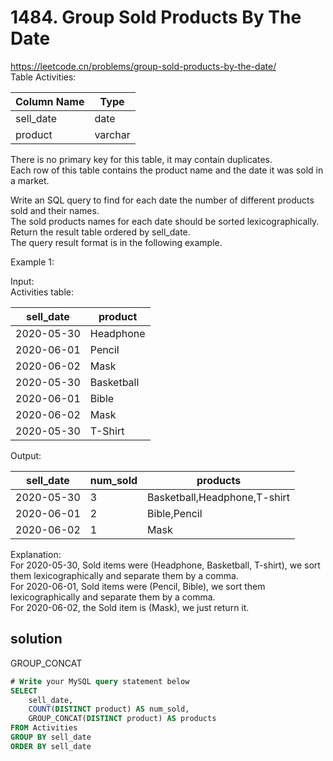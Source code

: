# 1484. Group Sold Products By The Date
https://leetcode.cn/problems/group-sold-products-by-the-date/      
Table Activities:  


| Column Name | Type    |
|-------------|---------|
| sell_date   | date    |
| product     | varchar |

There is no primary key for this table, it may contain duplicates.   
Each row of this table contains the product name and the date it was sold in a market.   
  
Write an SQL query to find for each date the number of different products sold and their names.   
The sold products names for each date should be sorted lexicographically.   
Return the result table ordered by sell_date.   
The query result format is in the following example.   

Example 1:   

Input:   
Activities table:   

| sell_date  | product     |
|-------------|---------|
| 2020-05-30 | Headphone  |
| 2020-06-01 | Pencil     |
| 2020-06-02 | Mask       |
| 2020-05-30 | Basketball |
| 2020-06-01 | Bible      |
| 2020-06-02 | Mask       |
| 2020-05-30 | T-Shirt    |

Output: 

| sell_date  | num_sold | products                     |
|-------------|---------|---------|
| 2020-05-30 | 3        | Basketball,Headphone,T-shirt |
| 2020-06-01 | 2        | Bible,Pencil                 |
| 2020-06-02 | 1        | Mask                         |

Explanation:    
For 2020-05-30, Sold items were (Headphone, Basketball, T-shirt), we sort them lexicographically and separate them by a comma.   
For 2020-06-01, Sold items were (Pencil, Bible), we sort them lexicographically and separate them by a comma.   
For 2020-06-02, the Sold item is (Mask), we just return it.   

## solution
GROUP_CONCAT
``` sql
# Write your MySQL query statement below
SELECT
    sell_date,
    COUNT(DISTINCT product) AS num_sold,
    GROUP_CONCAT(DISTINCT product) AS products
FROM Activities
GROUP BY sell_date
ORDER BY sell_date
```
